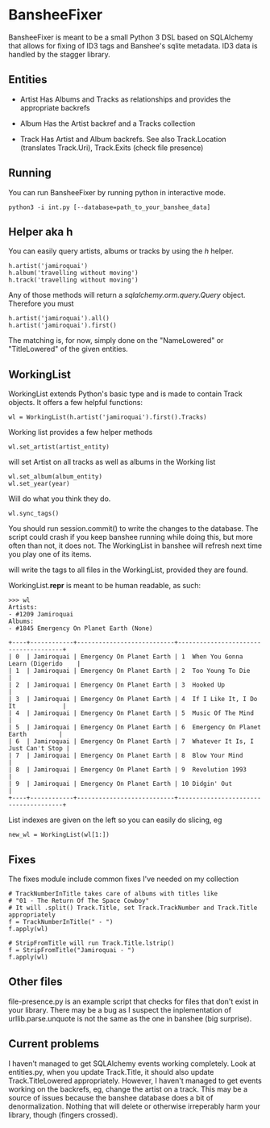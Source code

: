 BansheeFixer
=============

BansheeFixer is meant to be a small Python 3 DSL based on SQLAlchemy that allows for fixing of ID3 tags and Banshee's sqlite metadata. ID3 data is handled by the stagger library.


Entities
--------

* Artist
Has Albums and Tracks as relationships and provides the appropriate backrefs

* Album
Has the Artist backref and a Tracks collection

* Track
Has Artist and Album backrefs. See also Track.Location (translates Track.Uri), Track.Exits (check file presence)


Running
-------
You can run BansheeFixer by running python in interactive mode.

    python3 -i int.py [--database=path_to_your_banshee_data]



Helper aka h
------------

You can easily query artists, albums or tracks by using the *h* helper.

    h.artist('jamiroquai')
    h.album('travelling without moving')
    h.track('travelling without moving')

Any of those methods will return a *sqlalchemy.orm.query.Query* object. Therefore you must

    h.artist('jamiroquai').all()
    h.artist('jamiroquai').first()

The matching is, for now, simply done on the "NameLowered" or "TitleLowered" of the given entities.


WorkingList
-----------

WorkingList extends Python's <list> basic type and is made to contain Track objects. It offers a few helpful functions:

    wl = WorkingList(h.artist('jamiroquai').first().Tracks)

Working list provides a few helper methods

    wl.set_artist(artist_entity)

will set Artist on all tracks as well as albums in the Working list

    wl.set_album(album_entity)
    wl.set_year(year)

Will do what you think they do.

    wl.sync_tags()

You should run session.commit() to write the changes to the database. The script could crash if you keep banshee running while doing this, but more often than not, it does not. The WorkingList in banshee will refresh next time you play one of its items.

will write the tags to all files in the WorkingList, provided they are found.

WorkingList.__repr__ is meant to be human readable, as such:

    >>> wl
    Artists:
    - #1209 Jamiroquai
    Albums:
    - #1845 Emergency On Planet Earth (None)

    +----+------------+---------------------------+--------------------------------------+
    | 0  | Jamiroquai | Emergency On Planet Earth | 1  When You Gonna Learn (Digerido    |
    | 1  | Jamiroquai | Emergency On Planet Earth | 2  Too Young To Die                  |
    | 2  | Jamiroquai | Emergency On Planet Earth | 3  Hooked Up                         |
    | 3  | Jamiroquai | Emergency On Planet Earth | 4  If I Like It, I Do It             |
    | 4  | Jamiroquai | Emergency On Planet Earth | 5  Music Of The Mind                 |
    | 5  | Jamiroquai | Emergency On Planet Earth | 6  Emergency On Planet Earth         |
    | 6  | Jamiroquai | Emergency On Planet Earth | 7  Whatever It Is, I Just Can't Stop |
    | 7  | Jamiroquai | Emergency On Planet Earth | 8  Blow Your Mind                    |
    | 8  | Jamiroquai | Emergency On Planet Earth | 9  Revolution 1993                   |
    | 9  | Jamiroquai | Emergency On Planet Earth | 10 Didgin' Out                       |
    +----+------------+---------------------------+--------------------------------------+

List indexes are given on the left so you can easily do slicing, eg

    new_wl = WorkingList(wl[1:])



Fixes
-----
The fixes module include common fixes I've needed on my collection

    # TrackNumberInTitle takes care of albums with titles like
    # "01 - The Return Of The Space Cowboy"
    # It will .split() Track.Title, set Track.TrackNumber and Track.Title appropriately
    f = TrackNumberInTitle(" - ")
    f.apply(wl)

    # StripFromTitle will run Track.Title.lstrip()
    f = StripFromTitle("Jamiroquai - ")
    f.apply(wl)


Other files
-----------
file-presence.py is an example script that checks for files that don't exist in your library. There may be a bug as I suspect the inplementation of urllib.parse.unquote is not the same as the one in banshee (big surprise).



Current problems
----------------
I haven't managed to get SQLAlchemy events working completely. Look at entities.py,
when you update Track.Title, it should also update Track.TitleLowered appropriately.
However, I haven't managed to get events working on the backrefs, eg, change the artist on a track. This may be a source of issues because the banshee database does a bit of denormalization. Nothing that will delete or otherwise irreperably harm your library, though (fingers crossed).
